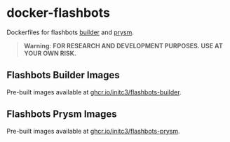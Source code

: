 # docker-flashbots
Dockerfiles for flashbots [builder][builder] and [prysm][prysm].

> **Warning**: **FOR RESEARCH AND DEVELOPMENT PURPOSES. USE AT YOUR OWN RISK.**

## Flashbots Builder Images
Pre-built images available at
[ghcr.io/initc3/flashbots-builder][ghcr.io/initc3/flashbots-builder].

## Flashbots Prysm Images
Pre-built images available at
[ghcr.io/initc3/flashbots-prysm][ghcr.io/initc3/flashbots-prysm].


[builder]: https://github.com/flashbots/builder
[prysm]: https://github.com/flashbots/prysm
[ghcr.io/initc3/flashbots-builder]: https://github.com/orgs/initc3/packages/container/package/flashbots-builder
[ghcr.io/initc3/flashbots-prysm]: https://github.com/orgs/initc3/packages/container/package/flashbots-prysm
